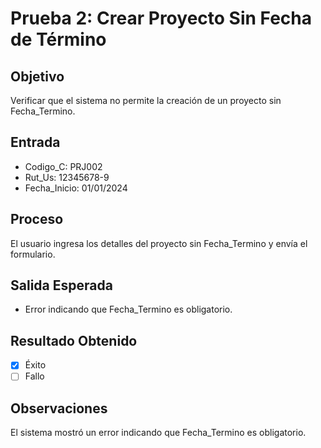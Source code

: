 # Prueba 2: Crear Proyecto Sin Fecha de Término

## Objetivo
Verificar que el sistema no permite la creación de un proyecto sin Fecha_Termino.

## Entrada
- Codigo_C: PRJ002
- Rut_Us: 12345678-9
- Fecha_Inicio: 01/01/2024

## Proceso
El usuario ingresa los detalles del proyecto sin Fecha_Termino y envía el formulario.

## Salida Esperada
- Error indicando que Fecha_Termino es obligatorio.

## Resultado Obtenido
- [X] Éxito
- [ ] Fallo

## Observaciones
El sistema mostró un error indicando que Fecha_Termino es obligatorio.

